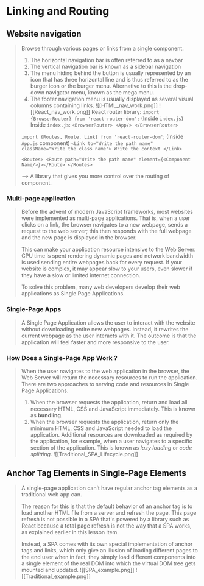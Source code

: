 # Linking and Routing
## Website navigation
>Browse through various pages or links from a single component.
>1. The horizontal navigation bar is often referred to as a navbar
>2. The vertical navigation bar is known as a sidebar navigation
>3. The menu hiding behind the button is usually represented by an icon that has three horizontal line and is thus referred to as the burger icon or the burger menu. Alternative to this is the drop-down navigator menu, known as the mega menu.
>4. The footer navigation menu is usually displayed as several visual columns containing links. 
>![[HTML_nav_work.png]]
>![[React_nav_work.png]]
>React router library:
> `import {BrowserRouter} from 'react-router-dom';` (Inside `index.js`)
> Inside `index.js`: `<BrowserRouter> <App/> </BrowserRouter>`
> 
> `import {Routes, Route, Link} from 'react-router-dom'`; (Inside `App.js` component)
> `<Link to="Write the path name" className="Write the class name"> Write the context </Link>`
> 
> `<Routes> <Route path="Write the path name" element={<Component Name/>}></Route> </Routes>`
> 
>--> A library that gives you more control over the routing of component.

### Multi-page application
>Before the advent of modern JavaScript frameworks, most websites were implemented as multi-page applications. That is, when a user clicks on a link, the browser navigates to a new webpage, sends a request to the web server; this then responds with the full webpage and the new page is displayed in the browser.
>
>This can make your application resource intensive to the Web Server. CPU time is spent rendering dynamic pages and network bandwidth is used sending entire webpages back for every request. If your website is complex, it may appear slow to your users, even slower if they have a slow or limited internet connection.
>
>To solve this problem, many web developers develop their web applications as Single Page Applications.

### Single-Page Apps
>A Single Page Application allows the user to interact with the website without downloading entire new webpages. Instead, it rewrites the current webpage as the user interacts with it. The outcome is that the application will feel faster and more responsive to the user.
### How Does a Single-Page App Work ?
>When the user navigates to the web application in the browser, the Web Server will return the necessary resources to run the application. There are two approaches to serving code and resources in Single Page Applications.
>1. When the browser requests the application, return and load all necessary HTML, CSS and JavaScript immediately. This is known as **bundling**.
>2. When the browser requests the application, return only the minimum HTML, CSS and JavaScript needed to load the application. Additional resources are downloaded as required by the application, for example, when a user navigates to a specific section of the application. This is known as _lazy loading_ or _code splitting_.
![[Traditional_SPA_Lifecycle.png]]

## Anchor Tag Elements in Single-Page Elements
>A single-page application can’t have regular anchor tag elements as a traditional web app can.
>
>The reason for this is that the default behavior of an anchor tag is to load another HTML file from a server and refresh the page. This page refresh is not possible in a SPA that's powered by a library such as React because a total page refresh is not the way that a SPA works, as explained earlier in this lesson item.
>
>Instead, a SPA comes with its own special implementation of anchor tags and links, which only give an illusion of loading different pages to the end user when in fact, they simply load different components into a single element of the real DOM into which the virtual DOM tree gets mounted and updated.
![[SPA_example.png]]
![[Traditional_example.png]]

